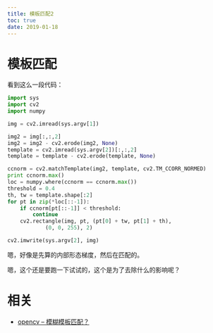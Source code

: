 ```yaml
---
title: 模板匹配2
toc: true
date: 2019-01-18
---
```

# 模板匹配

看到这么一段代码：

```py
import sys
import cv2
import numpy

img = cv2.imread(sys.argv[1])

img2 = img[:,:,2]
img2 = img2 - cv2.erode(img2, None)
template = cv2.imread(sys.argv[2])[:,:,2]
template = template - cv2.erode(template, None)

ccnorm = cv2.matchTemplate(img2, template, cv2.TM_CCORR_NORMED)
print ccnorm.max()
loc = numpy.where(ccnorm == ccnorm.max())
threshold = 0.4
th, tw = template.shape[:2]
for pt in zip(*loc[::-1]):
    if ccnorm[pt[::-1]] < threshold:
        continue
    cv2.rectangle(img, pt, (pt[0] + tw, pt[1] + th),
            (0, 0, 255), 2)

cv2.imwrite(sys.argv[2], img)
```


嗯，好像是先算的内部形态梯度，然后在匹配的。

嗯，这个还是要跑一下试试的，这个是为了去除什么的影响呢？


# 相关

- [opencv – 模糊模板匹配？](https://codeday.me/bug/20181108/360145.html)


